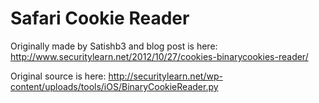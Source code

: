 # Safari Cookie Reader

Originally made by Satishb3 and blog post is here: http://www.securitylearn.net/2012/10/27/cookies-binarycookies-reader/

Original source is here: http://securitylearn.net/wp-content/uploads/tools/iOS/BinaryCookieReader.py
